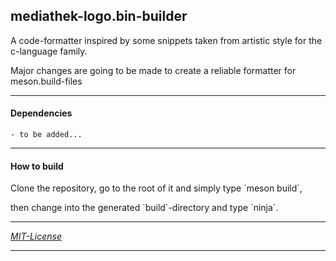 ## mediathek-logo.bin-builder

<p>A code-formatter inspired by some snippets taken from artistic style for the c-language family.</p>
<p>Major changes are going to be made to create a reliable formatter for meson.build-files</p>

---

#### Dependencies

    - to be added...

---

#### How to build

<p>Clone the repository, go to the root of it and simply type `meson build`,</p>
<p>then change into the generated `build`-directory and type `ninja`.</p>

---

<em> [MIT-License](/LICENSE) </em>

---

